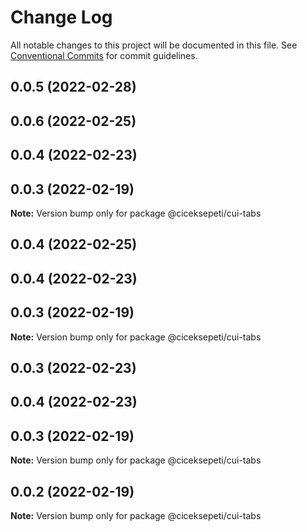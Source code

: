 # Change Log

All notable changes to this project will be documented in this file.
See [Conventional Commits](https://conventionalcommits.org) for commit guidelines.

## 0.0.5 (2022-02-28)



## 0.0.6 (2022-02-25)



## 0.0.4 (2022-02-23)



## 0.0.3 (2022-02-19)

**Note:** Version bump only for package @ciceksepeti/cui-tabs





## 0.0.4 (2022-02-25)



## 0.0.4 (2022-02-23)



## 0.0.3 (2022-02-19)

**Note:** Version bump only for package @ciceksepeti/cui-tabs





## 0.0.3 (2022-02-23)



## 0.0.4 (2022-02-23)



## 0.0.3 (2022-02-19)

**Note:** Version bump only for package @ciceksepeti/cui-tabs





## 0.0.2 (2022-02-19)

**Note:** Version bump only for package @ciceksepeti/cui-tabs
